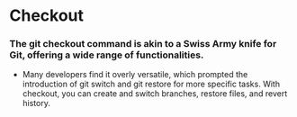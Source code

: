 # Checkout

### The git checkout command is akin to a Swiss Army knife for Git, offering a wide range of functionalities.
 - Many developers find it overly versatile, which prompted the introduction of git switch and git restore for more specific tasks. With checkout, you can create and switch branches, restore files, and revert history.
